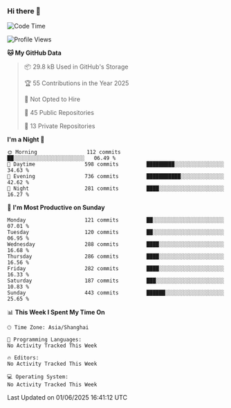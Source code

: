 ### Hi there 👋

<!--
**robinWongM/robinWongM** is a ✨ _special_ ✨ repository because its `README.md` (this file) appears on your GitHub profile.

Here are some ideas to get you started:

- 🔭 I’m currently working on ...
- 🌱 I’m currently learning ...
- 👯 I’m looking to collaborate on ...
- 🤔 I’m looking for help with ...
- 💬 Ask me about ...
- 📫 How to reach me: ...
- 😄 Pronouns: ...
- ⚡ Fun fact: ...
-->

<!--START_SECTION:waka-->
![Code Time](http://img.shields.io/badge/Code%20Time-266%20hrs%2026%20mins-blue)

![Profile Views](http://img.shields.io/badge/Profile%20Views-0-blue)

**🐱 My GitHub Data** 

> 📦 29.8 kB Used in GitHub's Storage 
 > 
> 🏆 55 Contributions in the Year 2025
 > 
> 🚫 Not Opted to Hire
 > 
> 📜 45 Public Repositories 
 > 
> 🔑 13 Private Repositories 
 > 
**I'm a Night 🦉** 

```text
🌞 Morning                112 commits         ██░░░░░░░░░░░░░░░░░░░░░░░   06.49 % 
🌆 Daytime                598 commits         █████████░░░░░░░░░░░░░░░░   34.63 % 
🌃 Evening                736 commits         ███████████░░░░░░░░░░░░░░   42.62 % 
🌙 Night                  281 commits         ████░░░░░░░░░░░░░░░░░░░░░   16.27 % 
```
📅 **I'm Most Productive on Sunday** 

```text
Monday                   121 commits         ██░░░░░░░░░░░░░░░░░░░░░░░   07.01 % 
Tuesday                  120 commits         ██░░░░░░░░░░░░░░░░░░░░░░░   06.95 % 
Wednesday                288 commits         ████░░░░░░░░░░░░░░░░░░░░░   16.68 % 
Thursday                 286 commits         ████░░░░░░░░░░░░░░░░░░░░░   16.56 % 
Friday                   282 commits         ████░░░░░░░░░░░░░░░░░░░░░   16.33 % 
Saturday                 187 commits         ███░░░░░░░░░░░░░░░░░░░░░░   10.83 % 
Sunday                   443 commits         ██████░░░░░░░░░░░░░░░░░░░   25.65 % 
```


📊 **This Week I Spent My Time On** 

```text
🕑︎ Time Zone: Asia/Shanghai

💬 Programming Languages: 
No Activity Tracked This Week

🔥 Editors: 
No Activity Tracked This Week

💻 Operating System: 
No Activity Tracked This Week
```


 Last Updated on 01/06/2025 16:41:12 UTC
<!--END_SECTION:waka-->
